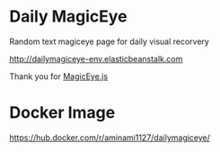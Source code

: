 # Daily MagicEye

Random text magiceye page for daily visual recorvery

 http://dailymagiceye-env.elasticbeanstalk.com

Thank you for [MagicEye.js](http://peeinears.github.io/MagicEye.js/)

# Docker Image

https://hub.docker.com/r/aminami1127/dailymagiceye/
